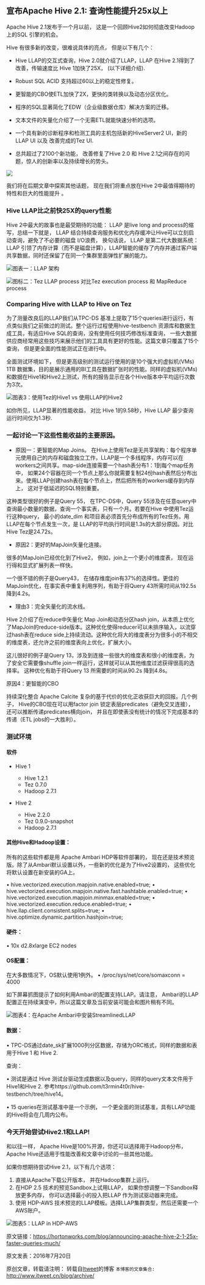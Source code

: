 宣布Apache Hive 2.1:  查询性能提升25x以上
---

Apache Hive 2.1发布于一个月以前， 这是一个回顾Hive2如何彻底改变Hadoop 上的SQL 引擎的机会。

Hive 有很多新的改变，很难说具体的亮点， 但是以下有几个：

- Hive LLAP的交互式查询，Hive 2.0就介绍了LLAP，LLAP 在Hive 2.1得到了改善，传输速度比 Hive 1加快了25X， (以下详细介绍).

- Robust SQL ACID 支持超过60以上的稳定性修复。

- 更智能的CBO使ETL加快了2X，更快的类转换以及动态分区优化。

- 程序的SQL显著简化了EDW（企业级数据仓库）解决方案的迁移。

- 文本文件的矢量化介绍了一个无需ETL就能快速分析的选项。

- 一个具有新的诊断程序和检测工具的主机包括新的HiveServer2 UI，新的LLAP UI 以及 改善完成的Tez UI.

- 总共超过了2100个新功能， 改善修复了Hive 2.0 和 Hive 2.1之间存在的问题，惊人的创新率以及持续增长的势头。

![](https://github.com/itweet/labs/raw/master/BigData/img/Hive-2.1-blog-Improvements.png)

我们将在后期文章中探索其他话题， 现在我们将重点放在Hive 2中最值得期待的特性和巨大的性能提升 。

### Hive LLAP比之前快25X的query性能

Hive 2中最大的故事也是最受期待的功能： LLAP 是live long and process的缩写，总结一下就是， LLAP 结合持续查询服务和优化内存缓冲让Hive可以立刻启动查询，避免了不必要的磁盘 I/O浪费， 换句话说，  LLAP 是第二代大数据系统：LLAP 引领了内存计算（而不是磁盘计算），LLAP智能的缓存了内存并通过客户端共享数据，同时还保留了在同一个集群里面弹性扩展的能力。

![图表一：LLAP 架构](https://github.com/itweet/labs/raw/master/BigData/img/Hive-2.1-blog-LLAP-Architecture.png)

![图标二：Tez LLAP process 对比Tez execution process 和 MapReduce process](https://github.com/itweet/labs/raw/master/BigData/img/Hive-2.1-blog-MR-vs-Tez-vs-LLAP.png)

### Comparing Hive with LLAP to Hive on Tez

为了测量改良后的LLAP我们从TPC-DS 基准上提取了15个queries进行运行，有点类似我们之前做过的测试。整个运行过程使用hive-testbench 资源库和数据生成工具，有适应Hive SQL的查询，没有使用任何技巧修改标准查询， 一些大数据供应商经常用这些技巧来展示他们的工具具有更好的性能。这篇文章只覆盖了15个查询， 但是更全面的性能测试正在进行中。

全面测试环境如下， 但是更高级别的测试运行使用的是10个强大的虚拟机(VMs) 1TB 数据集，目的是展示通用的BI工具在数据扩张时的性能。同样的虚拟机(VMs) 和数据在Hive1和Hive2上测试，所有的报告显示在各个Hive版本中平均运行次数为3次。

![图表3：使用Tez的Hive1 vs 使用LLAP的Hive2](https://github.com/itweet/labs/raw/master/BigData/img/Hive-2.1-blog-Hive-Tez-vs-LLAP)

如你所见，LLAP显著的性能收益， 对比 Hive 1的9.58秒，Hive LLAP 最少查询运行时间仅为1.3秒.

### 一起讨论一下这些性能收益的主要原因。

- 原因一：更智能的Map Joins。
在Hive上使用Tez是无共享架构：每个程序单元使用自己的内存和磁盘独立工作，LLAP是一个多线程序，内存可以在workers之间共享。map-side连接需要一个hash表分布1：1到每个map任务中， 如果24个容器在同一个节点上那么你就需要复制24份hash表然后分布出来。使用LLAP创建hash表在每个节点上，然后把所有的workers缓存到内存上， 这对于低延迟的SQL特别重要。

这种类型很好的例子是Query 55， 在TPC-DS中，Query 55涉及在任意query中查询最小数量的数据，查询一个事实表，只有一个月。若要在Hive 中使用Tez运行这种query， 最小的date_dim 和项目表必须首先分布成所有的Tez任务。用LLAP在每个节点发生一次，是 LLAP的平均执行时间是1.3s的大部分原因。对比Hive  Tez是24.72s。

- 原因2：更好的MapJoin矢量化连接。

很多的MapJoin已经优化到了Hive2， 例如，join上一个更小的维度表， 现在运行得和显式扩展列表一样快。

一个很不错的例子是Query43， 在储存维度join有37%的选择性。更佳的MapJoin优化，在事实表中重复利用序列，有助于将Query 43所需时间从192.5s降到4.2s。

- 理由3：完全矢量化的流水线。

Hive 2介绍了在reduce中矢量化 Map Join和动态分区hash join，从本质上优化了MapJoin的reduce-side版本。这种优化使得reducer可以未排序输入，以流穿过hash表在reduce side上持续流动。这种优化将大的维度表分为很多小的不相交的维度表，还允许之前的维度表向上优化，扩展大小。

这儿很好的例子是Query 13，涉及到连接一些很大的维度表和很小的维度表，为了安全它需要像shuffle join一样运行，这样就可以从其他维度过滤获得很高的选择率。 这种优化有助于将Query 13 所需要的时间从90.2s 降到4.8s。

原因4：更智能的CBO

持续深化整合 Apache Calcite 复杂的基于代价的优化正收获巨大的回报。几个例子， Hive的CBO现在可以用factor join 锁定表层predicates（避免交叉连接），还可以推断传递predicates横向join， 并且在即使表没有统计的情况下完成基本的传递（ETL jobs的一大胜利）。

### 测试环境

#### 软件

- Hive 1
    + Hive 1.2.1
    + Tez 0.7.0
    + Hadoop 2.7.1

- Hive 2
    + Hive 2.2.0
    + Tez 0.9.0-snapshot
    + Hadoop 2.7.1

#### 其他Hive和Hadoop设置：

所有的这些软件都是用 Apache Ambari  HDP等软件部署的， 现在还是技术预览版。除了从Ambari默认设置以外，一些新的优化是为了Hive2设置的， 这些优化将默认设置在新安装的GA上。

•   hive.vectorized.execution.mapjoin.native.enabled=true;
•   hive.vectorized.execution.mapjoin.native.fast.hashtable.enabled=true;
•   hive.vectorized.execution.mapjoin.minmax.enabled=true;
•   hive.vectorized.execution.reduce.enabled=true;
•   hive.llap.client.consistent.splits=true;
•   hive.optimize.dynamic.partition.hashjoin=true;

#### 硬件：

•   10x d2.8xlarge EC2 nodes

#### OS配置：

在大多数情况下，OS默认使用1例外。
•   /proc/sys/net/core/somaxconn = 4000

如下屏幕抓图提示了如何利用Ambari的配置支持LLAP。请注意， Ambari的LLAP配置正在持续演变中，所以这篇文章及当前安装可能会和图片稍有不同。

![图表4：在Apache Ambari中安装StreamlinedLLAP](https://github.com/itweet/labs/raw/master/BigData/img/Hive-2.1-blog-LLAP-config.png)

#### 数据：

•      TPC-DS通过date_sk扩展1000列分区数据，存储为ORC格式，同样的数据和表用于Hive 1 和 Hive 2.   

查询：

•   测试是通过 Hive 测试台驱动生成数据以及query，同样的query文本文件用于Hive1和Hive 2. 参考https://github.com/t3rmin4t0r/hive-testbench/tree/hive14。

•   15 queries在测试基准中是一个示例， 一个更全面的测试基准，具有LLAP功能的Hive将会在几周内公布。

### 今天开始尝试Hive2.1和LLAP!

和以往一样， Apache Hive是100%开源，你还可以选择用于Hadoop分布，Apache Hive还适用于性能改善和文章中讨论的一些其他功能。

如果你想期待尝试Hive 2.1，以下有几个选项：
1.  直接从Apache下载公开版本， 并在Hadoop集群上运行。
2.  在HDP 2.5 技术的预览Sandbox上试用LLAP， 如果你想调整一下Sandbox释放更多内存， 你可以选择最小的投入把LLAP 作为测试驱动器来完成。
3.  使用 HDP-AWS 技术预览的LLAP模板。选择LLAP集群类型，然后还需要一个AWS账户。

![图表5：LLAP in HDP-AWS](https://github.com/itweet/labs/raw/master/BigData/img/Hive-2.1-blog-LLAP-in-HDP-AWS.png)

原文链接：https://hortonworks.com/blog/announcing-apache-hive-2-1-25x-faster-queries-much/

原文发表：2016年7月20日

原创文章，转载请注明： 转载自[Itweet](http://www.itweet.cn)的博客
`本博客的文章集合:` http://www.itweet.cn/blog/archive/



